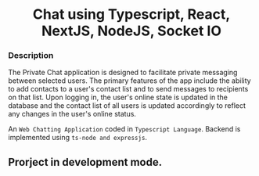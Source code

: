 <h1 align="center">Chat using Typescript, React, NextJS, NodeJS, Socket IO</h1>

### Description

The Private Chat application is designed to facilitate private messaging between selected users. The primary features of the app include the ability to add contacts to a user's contact list and to send messages to recipients on that list. Upon logging in, the user's online state is updated in the database and the contact list of all users is updated accordingly to reflect any changes in the user's online status.

An `Web Chatting Application` coded in `Typescript Language`. Backend is implemented using `ts-node and expressjs`.

## Prorject in development mode.
